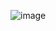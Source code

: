 ![image](https://user-images.githubusercontent.com/33195517/190081773-da825fd7-e6e6-4971-8591-7ef422cdab04.png)
